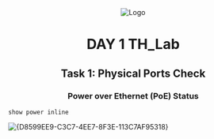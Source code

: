 <div style="text-align: center;"> <img src="https://rivanit.com/assets/logo-DaYZ0U1G.png" alt="Logo" title="TH_Lab Logo"/>  <h1>DAY 1 TH_Lab</h1> <h2>Task 1: Physical Ports Check</h2> <h3>Power over Ethernet (PoE) Status</h3> </div>

```cisco
show power inline 
```
![{D8599EE9-C3C7-4EE7-8F3E-113C7AF95318}](https://github.com/user-attachments/assets/9f6780a2-37aa-48ed-a7b1-cd18af163282)
